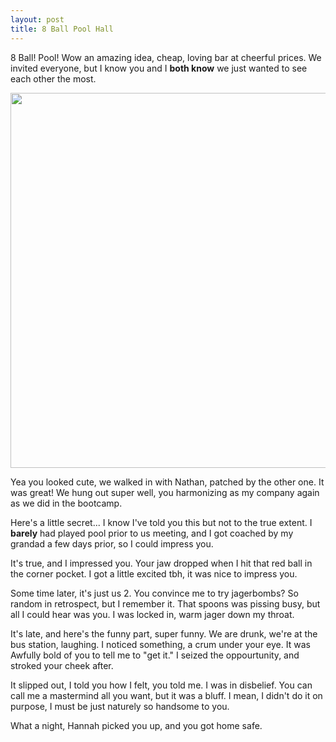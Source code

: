 ```yaml
---
layout: post
title: 8 Ball Pool Hall
---
```


8 Ball! Pool! Wow an amazing idea, cheap, loving bar at cheerful prices. We invited everyone, but I know you and I <b>both know</b> we just wanted to see each other the most. 

<img src="{{ site.baseurl }}/img/pool.png" style="width: 600px; height: auto;">

Yea you looked cute, we walked in with Nathan, patched by the other one. It was great! We hung out super well, you harmonizing as my company again as we did in the bootcamp.

Here's a little secret... I know I've told you this but not to the true extent. I <b>barely</b> had played pool prior to us meeting, and I got coached by my grandad a few days prior, so I could impress you. 

It's true, and I impressed you. Your jaw dropped when I hit that red ball in the corner pocket. I got a little excited tbh, it was nice to impress you.

Some time later, it's just us 2. You convince me to try jagerbombs? So random in retrospect, but I remember it. That spoons was pissing busy, but all I could hear was you. I was locked in, warm jager down my throat.

It's late, and here's the funny part, super funny. We are drunk, we're at the bus station, laughing. I noticed something, a crum under your eye. It was Awfully bold of you to tell me to "get it." I seized the oppourtunity, and stroked your cheek after.

It slipped out, I told you how I felt, you told me. I was in disbelief. You can call me a mastermind all you want, but it was a bluff. I mean, I didn't do it on purpose, I must be just naturely so handsome to you.

What a night, Hannah picked you up, and you got home safe.